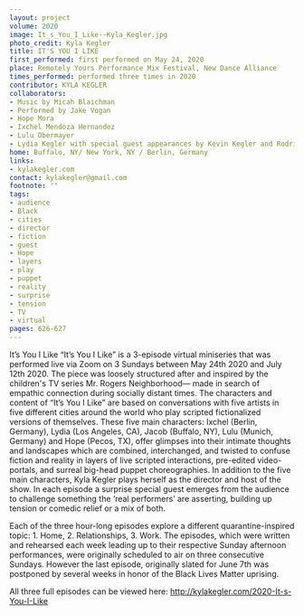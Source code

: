 ```yaml
---
layout: project
volume: 2020
image: It_s_You_I_Like--Kyla_Kegler.jpg
photo_credit: Kyla Kegler
title: IT'S YOU I LIKE
first_performed: first performed on May 24, 2020
place: Remotely Yours Performance Mix Festival, New Dance Alliance
times_performed: performed three times in 2020
contributor: KYLA KEGLER
collaborators:
- Music by Micah Blaichman
- Performed by Jake Vogan
- Hope Mora
- Ixchel Mendoza Hernandez
- Lulu Obermayer
- Lydia Kegler with special guest appearances by Kevin Kegler and Rodrigo Garcia Alves
home: Buffalo, NY/ New York, NY / Berlin, Germany
links:
- kylakegler.com
contact: kylakegler@gmail.com
footnote: ''
tags:
- audience
- Black
- cities
- director
- fiction
- guest
- Hope
- layers
- play
- puppet
- reality
- surprise
- tension
- TV
- virtual
pages: 626-627
---
```



It’s You I Like 
“It’s You I Like” is a 3-episode virtual miniseries that was performed live via Zoom on 3 Sundays between May 24th 2020 and July 12th 2020. The piece was loosely structured after and inspired by the children's TV series Mr. Rogers Neighborhood— made in search of empathic connection during socially distant times. The characters and content of “It’s You I Like” are based on conversations with five artists in five different cities around the world who play scripted fictionalized versions of themselves. These five main characters: Ixchel (Berlin, Germany), Lydia (Los Angeles, CA), Jacob (Buffalo, NY), Lulu (Munich, Germany) and Hope (Pecos, TX), offer glimpses into their intimate thoughts and landscapes which are combined, interchanged, and twisted to confuse fiction and reality in layers of live scripted interactions, pre-edited video-portals, and surreal big-head puppet choreographies. In addition to the five main characters, Kyla Kegler plays herself as the director and host of the show. In each episode a surprise special guest emerges from the audience to challenge something the ‘real performers’ are asserting, building up tension or comedic relief or a mix of both. 

Each of the three hour-long episodes explore a different quarantine-inspired topic: 1. Home, 2. Relationships, 3. Work. The episodes, which were written and rehearsed each week leading up to their respective Sunday afternoon performances, were originally scheduled to air on three consecutive Sundays. However the last episode, originally slated for June 7th was postponed by several weeks in honor of the Black Lives Matter uprising. 

All three full episodes can be viewed here: http://kylakegler.com/2020-It-s-You-I-Like
